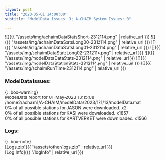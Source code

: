 ```yaml
---
layout: post
title: "2023-05-01 14:00:00"
subtitle: "ModelData Issues: 3; A-CHAIM System Issues: 0"

---
```


![]({{ "/assets/img/achaimDataStatsShort-2312114.png" | relative_url }})
![]({{ "/assets/img/achaimDataStatsLong00-2312114.png" | relative_url }})
![]({{ "/assets/img/achaimDataStatsLong01-2312114.png" | relative_url }})
![]({{ "/assets/img/achaimDataStatsLong02-2312114.png" | relative_url }})
![]({{ "/assets/img/modelDataDataStats-2312114.png" | relative_url }})
![]({{ "/assets/img/modelDataStationStats-2312114.png" | relative_url }})
![]({{ "/assets/img/achaimRunTime-2312114.png" | relative_url }})


### ModelData Issues:  
  
{: .box-warning}  
 ModelData report for 01-May-2023 13:15:08   
 /home2/achaim1/A-CHAIM/modelData/2023/121/13/modelData.mat   
 0% of all possible stations for JASON were downloaded. x2   
 0% of all possible stations for KASI were downloaded. x1857   
 0% of all possible stations for KARTVERKET were downloaded. x1566   
  


### Logs:  
  
{: .box-note}  
[Logs.zip]({{ "/assets/other/logs.zip" | relative_url }})  
[Log Info]({{ "/logInfo" | relative_url }})  
